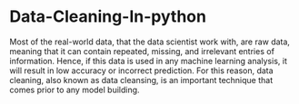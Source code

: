 # Data-Cleaning-In-python

Most of the real-world data, that the data scientist work with, are raw data, meaning that it can contain repeated, missing, and irrelevant entries of information. Hence, if this data is used in any machine learning analysis, it will result in low accuracy or incorrect prediction. For this reason, data cleaning, also known as data cleansing, is an important technique that comes prior to any model building.
